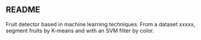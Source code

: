 README
-----------

Fruit detector based in machine learning techniques.
From a dataset xxxxx, segment fruits by K-means and with an SVM filter by color.

